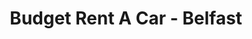 ---
title: "Budget Rent A Car - Belfast"
address: "Budget Rent A Car-Belfast, 96 Great Victoria Street, Belfast, Co. Antrim, BT2 7BE"
tel: "+44 (0)28 9023 0700"
county: "Antrim"
category: "Car Hire"
type: "Content"
lat: "54.59572982788086"
lng: "-5.936308860778809"
---